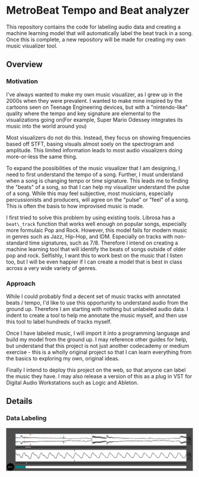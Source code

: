 # MetroBeat Tempo and Beat analyzer

This repository contains the code for labeling audio data and creating a machine learning model that
will automatically label the beat track in a song. Once this is complete, a new repository will be 
made for creating my own music visualizer tool.

## Overview

### Motivation

I've always wanted to make my own music visualizer, as I grew up in the 2000s when they were 
prevalent. I wanted to make mine inspired by the cartoons seen on Teenage Engineering devices, but
with a "nintendo-like" quality where the tempo and key signature are elemental to the 
visualizations going on(For example, Super Mario Odessey integrates its music into the world around
you)

Most visualizers do not do this. Instead, they focus on showing frequencies based off STFT, basing
visuals almost soely on the spectrogram and amplitude. This limited information leads to most audio
visualizers doing more-or-less the same thing.

To expand the possibilities of the music visualizer that I am designing, I need to first understand 
the tempo of a song. Further, I must understand when a song is changing tempo or time signature. 
This leads me to finding the "beats" of a song, so that I can help my visualizer understand the 
pulse of a song. While this may feel subjective, most musicians, especially percussionists and 
producers, will agree on the "pulse" or "feel" of a song. This is often the basis to how improvised
music is made.

I first tried to solve this problem by using existing tools. Librosa has a `beat\_track` function
that works well enough on popular songs, especially more formulaic Pop and Rock. However,
this model fails for modern music in genres such as Jazz, Hip-Hop, and IDM. Especially on tracks
with non-standard time signatures, such as 7/8. Therefore I intend on creating a machine learning
tool that will identify the beats of songs outside of older pop and rock. Selfishly, I want this
to work best on the music that I listen too, but I will be even happier if I can create a model 
that is best in class across a very wide variety of genres.

### Approach

While I could probably find a decent set of music tracks with annotated beats / tempo, I'd like to 
use this opportunity to understand audio from the ground up. Therefore I am starting with nothing 
but unlabeled audio data. I indent to create a tool to help me annotate the music myself, and 
then use this tool to label hundreds of tracks myself. 

Once I have labeled music, I will import it into a programming language and build my model from 
the ground up. I may reference other guides for help, but understand that this project is not
just another codecademy or medium exercise - this is a wholly original project so that I can 
learn everything from the basics to exploring my own, original ideas.

Finally I intend to deploy this project on the web, so that anyone can label the music they have.
I may also release a version of this as a plug in VST for Digital Audio Workstations such as Logic
and Ableton.

## Details

### Data Labeling 

![Image of Audio Labeling Tool](https://github.com/liddyjacob/MetroBeat/blob/main/GithubReadmeResources/AudioTool.png?raw=true)
